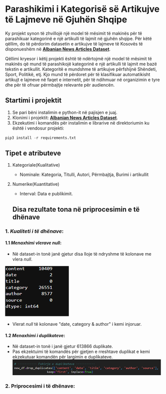 # Parashikimi i Kategorisë së Artikujve të Lajmeve në Gjuhën Shqipe

Ky projekt synon të zhvillojë një model të mësimit të makinës për të parashikuar kategorinë e një artikulli të lajmit në gjuhën shqipe. Për këtë qëllim, do të përdorim datasetin e artikujve të lajmeve të Kosovës të disponueshëm në **[Albanian News Articles Dataset](https://www.kaggle.com/datasets/gentrexha/kosovo-news-articles-dataset)**.


Qëllimi kryesor i këtij projekti është të ndërtojmë një model të mësimit të makinës që mund të parashikojë kategorinë e një artikulli të lajmit me bazë tekstin e artikullit. Kategoritë e mundshme të artikujve përfshijnë Shëndeti, Sport, Politikë, etj. Kjo mund të përdoret për të klasifikuar automatikisht artikujt e lajmeve në faqet e internetit, për të ndihmuar në organizimin e tyre dhe për të ofruar përmbajtje relevante për audiencën.


## Startimi i projektit
1. Se pari bëni instalimin e python-it në pajisjen e juaj.
2. Klonimi i projektit:  **[Albanian News Articles Dataset](https://www.kaggle.com/datasets/gentrexha/kosovo-news-articles-dataset)**.
3. Ekzekutimi i komandës për instalimin e librarive në direktoriumin ku është i vendosur projekti:
```python
pip3 install -r requirements.txt
```

## Tipet e atributeve
1. Kategoriale(Kualitative)
    - Nominale: Kategoria, Titulli, Autori, Përmbajtja, Burimi i artikullit
2. Numerike(Kuantitative)
    - Interval: Data e publikimit.


    ## Disa rezultate tona në priprocesimin e të dhënave
### 1. *Kualiteti i të dhënave*: 
#### 1.1 *Menaxhimi vlerave *null**: 
- Në dataset-in tonë janë gjetur disa lloje të ndryshme të kolonave me vlera *null*.

![alt text](image.png)
- Vlerat *null* të kolonave "date, category & author" i kemi injoruar.

#### 1.2 *Menaxhimi i duplikateve*: 
- Në dataset-in tonë i janë gjetur 613866 duplikate.
- Pas ekzektuimi të komandës për gjetjen e rreshtave duplikat e kemi ekzekutuar komandën për largimin e duplikateve.
![alt text](image-1.png)


### 2. Priprocesimi i të dhënave: 
